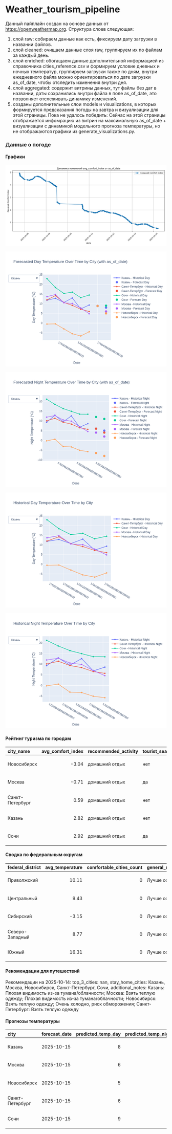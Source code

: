 # Weather_tourism_pipeline
Данный пайплайн создан на основе данных от https://openweathermap.org.
Структура слоев следующая:
  1) слой raw: 
  собираем данные как есть, фиксируем дату загрузки в названии файлов.
  2) слой cleaned:
  очищаем данные слоя raw, группируем их по файлам за каждый день.
  3) слой enriched:
  обогащаем данные дополнительной информацией из справочника cities_reference.csv и формируем условие дневных и ночных температур,
  группируем загрузки также по дням, внутри ежедневного файла можно ориентироваться по дате загрузки as_of_date, чтобы отследить изменения внутри дня.
  4) слой aggregated:
   содержит витрины данных, тут файлы без дат в названии, даты сохранились внутри файла в поле as_of_date, это позволняет отслеживать динамику изменений.
  6) созданы дополнительные слои models и visualizations, в которых формируется предсказания погоды на завтра и визуализации для этой страницы.
  Пока не удалось победить: Сейчас на этой страницы отображается инфомрацию из витрин на максимальную as_of_date + визуализации с динамикой модельного прогноза температуры, 
  но не отображаются графики из generate_visualizations.py.
<!-- WEATHER DATA START -->
### Данные о погоде

#### Графики
![Comfort Index Trend](data/visualizations/comfort_index_trend.png)

![Forecasted Day Temperature](data/visualizations/forecasted_day_temperature.png)

![Forecasted Night Temperature](data/visualizations/forecasted_night_temperature.png)

![Historical Day Temperature](data/visualizations/historical_day_temperature.png)

![Historical Night Temperature](data/visualizations/historical_night_temperature.png)

#### Рейтинг туризма по городам
| city_name       |   avg_comfort_index | recommended_activity   | tourist_season_match   | tourism_season   | tour_recommendation       | as_of_date          |
|:----------------|--------------------:|:-----------------------|:-----------------------|:-----------------|:--------------------------|:--------------------|
| Новосибирск     |               -3.04 | домашний отдых         | нет                    | Июнь-Август      | домашний отдых вне сезона | 2025-10-14 04:41:00 |
| Москва          |               -0.71 | домашний отдых         | да                     | Круглогодично    | домашний отдых в сезон    | 2025-10-14 04:41:00 |
| Санкт-Петербург |                0.59 | домашний отдых         | нет                    | Май-Сентябрь     | домашний отдых вне сезона | 2025-10-14 04:41:00 |
| Казань          |                2.82 | домашний отдых         | нет                    | Май-Сентябрь     | домашний отдых вне сезона | 2025-10-14 04:41:00 |
| Сочи            |                2.92 | домашний отдых         | да                     | Май-Октябрь      | домашний отдых в сезон    | 2025-10-14 04:41:00 |

#### Сводка по федеральным округам
| federal_district   |   avg_temperature |   comfortable_cities_count | general_recommendation   | as_of_date          |
|:-------------------|------------------:|---------------------------:|:-------------------------|:--------------------|
| Приволжский        |             10.11 |                          0 | Лучше остаться дома      | 2025-10-14 04:41:00 |
| Центральный        |              9.43 |                          0 | Лучше остаться дома      | 2025-10-14 04:41:00 |
| Сибирский          |             -3.15 |                          0 | Лучше остаться дома      | 2025-10-14 04:41:00 |
| Северо-Западный    |              8.77 |                          0 | Лучше остаться дома      | 2025-10-14 04:41:00 |
| Южный              |             16.31 |                          0 | Лучше остаться дома      | 2025-10-14 04:41:00 |

#### Рекомендации для путешествий
Рекомендации на 2025-10-14: top_3_cities: nan, stay_home_cities: Казань, Москва, Новосибирск, Санкт-Петербург, Сочи, additional_notes: Казань: Плохая видимость из-за тумана/облачности; Москва: Взять теплую одежду; Плохая видимость из-за тумана/облачности; Новосибирск: Взять теплую одежду; Очень холодно, риск обморожения; Санкт-Петербург: Взять теплую одежду

#### Прогнозы температуры
| city            | forecast_date   |   predicted_temp_day |   predicted_temp_night | model_type       | as_of_date          |
|:----------------|:----------------|---------------------:|-----------------------:|:-----------------|:--------------------|
| Казань          | 2025-10-15      |                    8 |                      5 | LinearRegression | 2025-10-14 04:41:23 |
| Москва          | 2025-10-15      |                    6 |                      2 | LinearRegression | 2025-10-14 04:41:23 |
| Новосибирск     | 2025-10-15      |                    5 |                     -8 | LinearRegression | 2025-10-14 04:41:23 |
| Санкт-Петербург | 2025-10-15      |                    6 |                      4 | LinearRegression | 2025-10-14 04:41:23 |
| Сочи            | 2025-10-15      |                    9 |                     11 | LinearRegression | 2025-10-14 04:41:23 |


<!-- WEATHER DATA END -->
